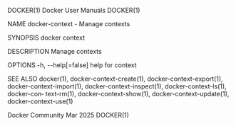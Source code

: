 DOCKER(1)							      Docker User Manuals							     DOCKER(1)

NAME
       docker-context - Manage contexts

SYNOPSIS
       docker context

DESCRIPTION
       Manage contexts

OPTIONS
       -h, --help[=false]      help for context

SEE ALSO
       docker(1),  docker-context-create(1),  docker-context-export(1), docker-context-import(1), docker-context-inspect(1), docker-context-ls(1), docker-con‐
       text-rm(1), docker-context-show(1), docker-context-update(1), docker-context-use(1)

Docker Community							   Mar 2025								     DOCKER(1)
